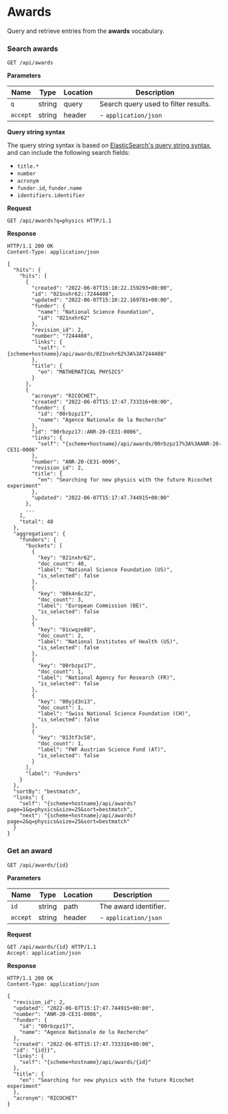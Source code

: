 # Awards

Query and retrieve entries from the **awards** vocabulary.

### Search awards

`GET /api/awards`

**Parameters**

| Name     | Type   | Location | Description                          |
| -------- | ------ | -------- | ------------------------------------ |
| `q`      | string | query    | Search query used to filter results. |
| `accept` | string | header   | - `application/json`                 |

**Query string syntax**

The query string syntax is based on [ElasticSearch's query string syntax](https://www.elastic.co/guide/en/elasticsearch/reference/current/query-dsl-query-string-query.html#query-string-syntax), and can include the following search fields:

- `title.*`
- `number`
- `acronym`
- `funder.id`, `funder.name`
- `identifiers.identifier`

**Request**

```http
GET /api/awards?q=physics HTTP/1.1
```

**Response**

```http
HTTP/1.1 200 OK
Content-Type: application/json

{
  "hits": {
    "hits": [
      {
        "created": "2022-06-07T15:10:22.159293+00:00",
        "id": "021nxhr62::7244408",
        "updated": "2022-06-07T15:10:22.169781+00:00",
        "funder": {
          "name": "National Science Foundation",
          "id": "021nxhr62"
        },
        "revision_id": 2,
        "number": "7244408",
        "links": {
          "self": "{scheme+hostname}/api/awards/021nxhr62%3A%3A7244408"
        },
        "title": {
          "en": "MATHEMATICAL PHYSICS"
        }
      },
      {
        "acronym": "RICOCHET",
        "created": "2022-06-07T15:17:47.733316+00:00",
        "funder": {
          "id": "00rbzpz17",
          "name": "Agence Nationale de la Recherche"
        },
        "id": "00rbzpz17::ANR-20-CE31-0006",
        "links": {
          "self": "{scheme+hostname}/api/awards/00rbzpz17%3A%3AANR-20-CE31-0006"
        },
        "number": "ANR-20-CE31-0006",
        "revision_id": 2,
        "title": {
          "en": "Searching for new physics with the future Ricochet experiment"
        },
        "updated": "2022-06-07T15:17:47.744915+00:00"
      },
      ...
    ],
    "total": 48
  },
  "aggregations": {
    "funders": {
      "buckets": [
        {
          "key": "021nxhr62",
          "doc_count": 40,
          "label": "National Science Foundation (US)",
          "is_selected": false
        },
        {
          "key": "00k4n6c32",
          "doc_count": 3,
          "label": "European Commission (BE)",
          "is_selected": false
        },
        {
          "key": "01cwqze88",
          "doc_count": 2,
          "label": "National Institutes of Health (US)",
          "is_selected": false
        },
        {
          "key": "00rbzpz17",
          "doc_count": 1,
          "label": "National Agency for Research (FR)",
          "is_selected": false
        },
        {
          "key": "00yjd3n13",
          "doc_count": 1,
          "label": "Swiss National Science Foundation (CH)",
          "is_selected": false
        },
        {
          "key": "013tf3c58",
          "doc_count": 1,
          "label": "FWF Austrian Science Fund (AT)",
          "is_selected": false
        }
      ],
      "label": "Funders"
    }
  },
  "sortBy": "bestmatch",
  "links": {
    "self": "{scheme+hostname}/api/awards?page=1&q=physics&size=25&sort=bestmatch",
    "next": "{scheme+hostname}/api/awards?page=2&q=physics&size=25&sort=bestmatch"
  }
}
```

### Get an award

`GET /api/awards/{id}`

**Parameters**

| Name     | Type   | Location | Description          |
| -------- | ------ | -------- | -------------------- |
| `id`     | string | path     | The award identifier. |
| `accept` | string | header   | - `application/json` |

**Request**

```http
GET /api/awards/{id} HTTP/1.1
Accept: application/json
```

**Response**

```http
HTTP/1.1 200 OK
Content-Type: application/json

{
  "revision_id": 2,
  "updated": "2022-06-07T15:17:47.744915+00:00",
  "number": "ANR-20-CE31-0006",
  "funder": {
    "id": "00rbzpz17",
    "name": "Agence Nationale de la Recherche"
  },
  "created": "2022-06-07T15:17:47.733316+00:00",
  "id": "{id}}",
  "links": {
    "self": "{scheme+hostname}/api/awards/{id}"
  },
  "title": {
    "en": "Searching for new physics with the future Ricochet experiment"
  },
  "acronym": "RICOCHET"
}
```

